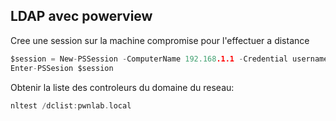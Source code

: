 ## LDAP avec powerview

Cree une session sur la machine compromise pour l'effectuer a distance

```c
$session = New-PSSession -ComputerName 192.168.1.1 -Credential username
Enter-PSSesion $session
```

Obtenir la liste des controleurs du domaine du reseau:

```c
nltest /dclist:pwnlab.local
```